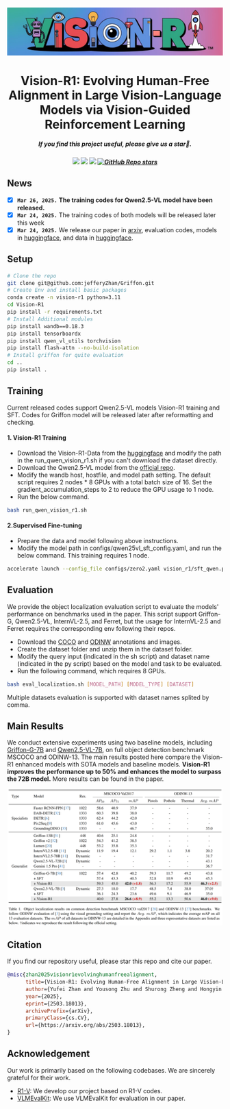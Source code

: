 ![](./figs/Vision_R1_logo_13.jpg)

<!-- <div align="center">

## Vision-R1: Evolving Human-Free Alignment in Large Vision-Language Models via Vision-Guided Reinforcement Learning

</div> -->

<div align="center">

<h1>  Vision-R1: Evolving Human-Free Alignment in Large Vision-Language Models via Vision-Guided Reinforcement Learning </h1>

<h5 align="center"> If you find this project useful, please give us a star🌟.

<h5 align="center"> 

<a href='https://arxiv.org/abs/2503.18013'><img src='https://img.shields.io/badge/Paper-Arxiv-red'></a>
<a href='https://huggingface.co/collections/JefferyZhan/vision-r1-67e166f8b6a9ec3f6a664262'><img src='https://img.shields.io/badge/%F0%9F%A4%97%20Hugging%20Face-Models-blue'></a>
<a href='https://huggingface.co/datasets/JefferyZhan/Vision-R1-Data'><img src='https://img.shields.io/badge/Dataset-Huggingface-yellow'></a>
[![GitHub Repo stars](https://img.shields.io/github/stars/jefferyZhan/Griffon?style=social)](https://github.com/jefferyZhan/Griffon)

</h5>
</div>

## News
- [x] **`Mar 26, 2025.`** **The training codes for Qwen2.5-VL model have been released.**
- [x] **`Mar 24, 2025.`** The training codes of both models will be released later this week
- [x] **`Mar 24, 2025.`** We release our paper in [arxiv](https://arxiv.org/abs/2503.18013), evaluation codes, models in [huggingface](https://huggingface.co/collections/JefferyZhan/vision-r1-67e166f8b6a9ec3f6a664262), and data in [huggingface](https://huggingface.co/datasets/JefferyZhan/Vision-R1-Data).

## Setup
```bash
# Clone the repo
git clone git@github.com:jefferyZhan/Griffon.git
# Create Env and install basic packages
conda create -n vision-r1 python=3.11
cd Vision-R1
pip install -r requirements.txt
# Install Additional modules
pip install wandb==0.18.3
pip install tensorboardx
pip install qwen_vl_utils torchvision
pip install flash-attn --no-build-isolation
# Install griffon for quite evaluation
cd ..
pip install .
```

## Training
Current released codes support Qwen2.5-VL models Vision-R1 training and SFT. Codes for Griffon model will be released later after reformatting and checking.
#### 1. Vision-R1 Training
- Download the Vision-R1-Data from the [huggingface](https://huggingface.co/datasets/JefferyZhan/Vision-R1-Data) and modify the path in the run_qwen_vision_r1.sh if you can't download the dataset directly.
- Download the Qwen2.5-VL model from the [official repo](https://huggingface.co/collections/Qwen/qwen25-vl-6795ffac22b334a837c0f9a5).
- Modify the wandb host, hostfile, and model path setting. The default script requires 2 nodes * 8 GPUs with a total batch size of 16. Set the gradient_accumulation_steps to 2 to reduce the GPU usage to 1 node.
- Run the below command.
```bash 
bash run_qwen_vision_r1.sh 
```
#### 2.Supervised Fine-tuning
- Prepare the data and model following above instructions.
- Modify the model path in configs/qwen25vl_sft_config.yaml, and run the below command. This training requires 1 node.

```bash
accelerate launch --config_file configs/zero2.yaml vision_r1/sft_qwen.py --config configs/qwen25vl_sft_config.yaml 
```


## Evaluation
We provide the object localization evaluation script to evaluate the models' performance on benchmarks used in the paper. This script support Griffon-G, Qwen2.5-VL, InternVL-2.5, and Ferret, but the usage for InternVL-2.5 and Ferret requires the corresponding env following their repos.

- Download the [COCO](https://cocodataset.org/#download) and [ODINW](https://huggingface.co/GLIPModel/GLIP/tree/main/odinw_35) annotations and images.
- Create the dataset folder and unzip them in the dataset folder.
- Modify the query input (indicated in the sh script) and dataset name (indicated in the py script) based on the model and task to be evaluated.
- Run the following command, which requires 8 GPUs.

```bash
bash eval_localization.sh [MODEL_PATH] [MODEL_TYPE] [DATASET]
```
Multiple datasets evaluation is supported with dataset names splited by comma.


## Main Results
We conduct extensive experiments using two baseline models, including [Griffon-G-7B](https://arxiv.org/abs/2410.16163) and [Qwen2.5-VL-7B](https://arxiv.org/abs/2502.13923), on full object detection benchmark MSCOCO and ODINW-13. The main results posted here compare the Vision-R1 enhanced models with SOTA models and baseline models. **Vision-R1 improves the performance up to 50% and enhances the model to surpass the 72B model.** More results can be found in the paper.

<div align=center>
<img width="650" alt="image" src="figs/main_results.jpg">
</div>

## Citation

If you find our repository useful, please star this repo and cite our paper.
```bibtex
@misc{zhan2025visionr1evolvinghumanfreealignment,
      title={Vision-R1: Evolving Human-Free Alignment in Large Vision-Language Models via Vision-Guided Reinforcement Learning}, 
      author={Yufei Zhan and Yousong Zhu and Shurong Zheng and Hongyin Zhao and Fan Yang and Ming Tang and Jinqiao Wang},
      year={2025},
      eprint={2503.18013},
      archivePrefix={arXiv},
      primaryClass={cs.CV},
      url={https://arxiv.org/abs/2503.18013}, 
}
```

## Acknowledgement
Our work is primarily based on the following codebases. We are sincerely grateful for their work.
- [R1-V](https://github.com/Deep-Agent/R1-V): We develop our project based on R1-V codes.
- [VLMEvalKit](https://github.com/open-compass/VLMEvalKit): We use VLMEvalKit for evaluation in our paper.
